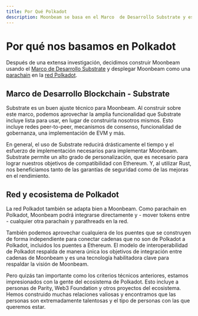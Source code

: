```yaml
---
title: Por Qué Polkadot
description: Moonbeam se basa en el Marco  de Desarrollo Substrate y está conectado a la red Polkadot, lo que le da velocidad y seguridad a la plataforma.
---
```

# Por qué nos basamos en Polkadot

Después de una extensa investigación, decidimos construir Moonbeam usando el [Marco de Desarrollo Substrate](/resources/glossary/#substrate) y desplegar Moonbeam como una [parachain](/resources/glossary/#parachains) en la [red Polkadot](/resources/glossary/#polkadot).


## Marco de Desarrollo Blockchain - Substrate

Substrate  es un buen ajuste técnico para Moonbeam. Al construir sobre este marco, podemos aprovechar la amplia funcionalidad que Substrate incluye lista para usar, en lugar de construirla nosotros mismos. Esto incluye redes peer-to-peer, mecanismos de consenso, funcionalidad de gobernanza, una implementación de EVM y más.

En general, el uso de Substrate reducirá drásticamente el tiempo y el esfuerzo de implementación necesarios para implementar Moonbeam. Substrate permite un alto grado de personalización, que es necesario para lograr nuestros objetivos de compatibilidad con Ethereum. Y, al utilizar Rust, nos beneficiamos tanto de las garantías de seguridad como de las mejoras en el rendimiento.
 

## Red y ecosistema de Polkadot

La red Polkadot también se adapta bien a Moonbeam. Como parachain en Polkadot, Moonbeam podrá integrarse directamente y - mover tokens entre -  cualquier otra parachain y parathreads en la red.

También podemos aprovechar cualquiera de los puentes que se construyen de forma independiente para conectar cadenas que no son de Polkadot a Polkadot, incluidos los puentes a Ethereum. El modelo de interoperabilidad de Polkadot respalda de manera única los objetivos de integración entre cadenas de Moonbeam y es una tecnología habilitadora clave para respaldar la visión de Moonbeam.


Pero quizás tan importante como los criterios técnicos anteriores, estamos impresionados con la gente del ecosistema de Polkadot. Esto incluye a personas de Parity, Web3 Foundation y otros proyectos del ecosistema. Hemos construido muchas relaciones valiosas y encontramos que las personas son extremadamente talentosas y el tipo de personas con las que queremos estar.

